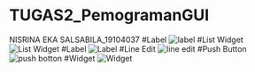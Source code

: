 # TUGAS2_PemogramanGUI
NISRINA EKA SALSABILA_19104037
#Label
![label](https://user-images.githubusercontent.com/72739696/116977504-b5f62980-acec-11eb-8c39-ff52cb8360b7.jpeg)
#List Widget
![List Widget](https://user-images.githubusercontent.com/72739696/116977684-edfd6c80-acec-11eb-82a3-39d55e83af6d.jpeg)
#Label
![Label](https://user-images.githubusercontent.com/72739696/116977976-4b91b900-aced-11eb-8e6c-8aee4ed4c52c.png)
#Line Edit
![line edit](https://user-images.githubusercontent.com/72739696/116978035-5ea48900-aced-11eb-8cd9-2de82d1263eb.png)
#Push Button
![push botton](https://user-images.githubusercontent.com/72739696/116978077-6d8b3b80-aced-11eb-8259-65b4e4d161dd.png)
#Widget
![Widget](https://user-images.githubusercontent.com/72739696/116978114-7c71ee00-aced-11eb-9d9d-4284735b6020.png)


